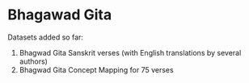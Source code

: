 # Bhagawad Gita

Datasets added so far:

1. Bhagwad Gita Sanskrit verses (with English translations by several authors)
2. Bhagwad Gita Concept Mapping for 75 verses
